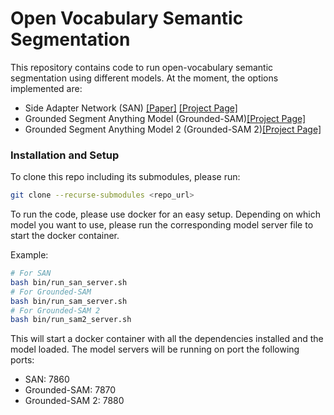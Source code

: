 # Open Vocabulary Semantic Segmentation
This repository contains code to run open-vocabulary semantic segmentation using different models. At the moment, the options implemented are:
- Side Adapter Network (SAN) [[Paper]](https://arxiv.org/abs/2302.12242) [[Project Page]](https://mendelxu.github.io/SAN/)
- Grounded Segment Anything Model (Grounded-SAM)[[Project Page]](https://github.com/IDEA-Research/Grounded-Segment-Anything?tab=readme-ov-file#grounded-segment-anything)
- Grounded Segment Anything Model 2 (Grounded-SAM 2)[[Project Page]](https://github.com/IDEA-Research/Grounded-SAM-2)

### Installation and Setup

To clone this repo including its submodules, please run:
```bash
git clone --recurse-submodules <repo_url>
```

To run the code, please use docker for an easy setup. Depending on which model you want to use,
please run the corresponding model server file to start the docker container.

Example:
```bash
# For SAN
bash bin/run_san_server.sh
# For Grounded-SAM
bash bin/run_sam_server.sh
# For Grounded-SAM 2
bash bin/run_sam2_server.sh
```
This will start a docker container with all the dependencies installed and the model loaded.
The model servers will be running on port the following ports:
- SAN: 7860
- Grounded-SAM: 7870
- Grounded-SAM 2: 7880
